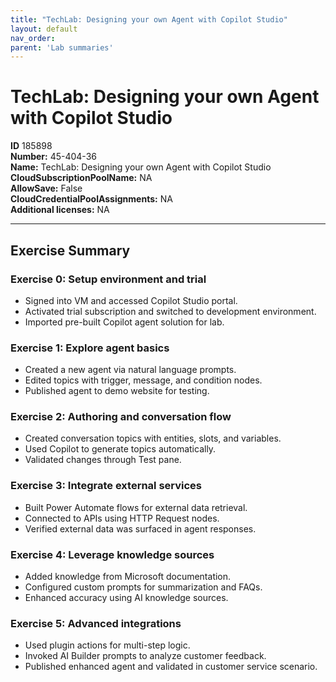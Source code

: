 ```yaml
---
title: "TechLab: Designing your own Agent with Copilot Studio"
layout: default
nav_order:
parent: 'Lab summaries'
---
```


# TechLab: Designing your own Agent with Copilot Studio

**ID** 185898  
**Number:** 45-404-36  
**Name:** TechLab: Designing your own Agent with Copilot Studio
**CloudSubscriptionPoolName:** NA  
**AllowSave:** False  
**CloudCredentialPoolAssignments:** NA  
**Additional licenses:** NA  

---

## Exercise Summary

### Exercise 0: Setup environment and trial
- Signed into VM and accessed Copilot Studio portal.  
- Activated trial subscription and switched to development environment.  
- Imported pre-built Copilot agent solution for lab.  

### Exercise 1: Explore agent basics
- Created a new agent via natural language prompts.  
- Edited topics with trigger, message, and condition nodes.  
- Published agent to demo website for testing.  

### Exercise 2: Authoring and conversation flow
- Created conversation topics with entities, slots, and variables.  
- Used Copilot to generate topics automatically.  
- Validated changes through Test pane.  

### Exercise 3: Integrate external services
- Built Power Automate flows for external data retrieval.  
- Connected to APIs using HTTP Request nodes.  
- Verified external data was surfaced in agent responses.  

### Exercise 4: Leverage knowledge sources
- Added knowledge from Microsoft documentation.  
- Configured custom prompts for summarization and FAQs.  
- Enhanced accuracy using AI knowledge sources.  

### Exercise 5: Advanced integrations
- Used plugin actions for multi-step logic.  
- Invoked AI Builder prompts to analyze customer feedback.  
- Published enhanced agent and validated in customer service scenario.
